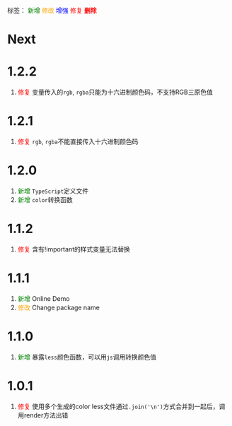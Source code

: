 标签：
<font color=green>新增</font>
<font color=orange>修改</font>
<font color=blue>增强</font>
<font color=red>修复</font>
<font color=red><strong>删除</strong></font>


# Next


# 1.2.2
1. <font color=red>修复</font> 变量传入的`rgb`, `rgba`只能为十六进制颜色码，不支持RGB三原色值


# 1.2.1
1. <font color=red>修复</font> `rgb`, `rgba`不能直接传入十六进制颜色码


# 1.2.0
1. <font color=green>新增</font> `TypeScript`定义文件
2. <font color=green>新增</font> `color`转换函数

# 1.1.2
1. <font color=red>修复</font> 含有!important的样式变量无法替换

# 1.1.1
1. <font color=green>新增</font> Online Demo
2. <font color=orange>修改</font> Change package name

# 1.1.0
1. <font color=green>新增</font> 暴露`less`颜色函数，可以用`js`调用转换颜色值

# 1.0.1
1. <font color=red>修复</font> 使用多个生成的color less文件通过`.join('\n')`方式合并到一起后，调用render方法出错